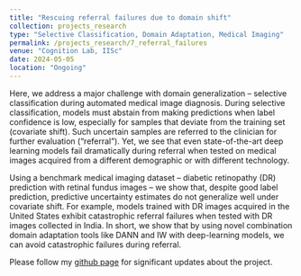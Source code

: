 ```yaml
---
title: "Rescuing referral failures due to domain shift"
collection: projects_research
type: "Selective Classification, Domain Adaptation, Medical Imaging"
permalink: /projects_research/7_referral_failures
venue: "Cognition Lab, IISc"
date: 2024-05-05
location: "Ongoing"
---
```


Here, we address a major challenge with domain generalization – selective classification during automated medical image diagnosis. During selective classification, models must abstain from making predictions when label confidence is low, especially for samples that deviate from the training set (covariate shift). Such uncertain samples are referred to the clinician for further evaluation (“referral”). Yet, we see that even state-of-the-art deep learning models fail dramatically during referral when tested on medical images acquired from a different demographic or with different technology. 

Using a benchmark medical imaging dataset – diabetic retinopathy (DR) prediction with retinal fundus images – we show that, despite good label prediction, predictive uncertainty estimates do not generalize well under covariate shift. For example, models trained with DR images acquired in the United States exhibit catastrophic referral failures when tested with DR images collected in India. In short, we show that by using novel combination domain adaptation tools like DANN and IW with deep-learning models, we can avoid catastrophic failures during referral.

Please follow my [github page](https://www.github.com/mainak-biswas1999) for significant updates about the project.
